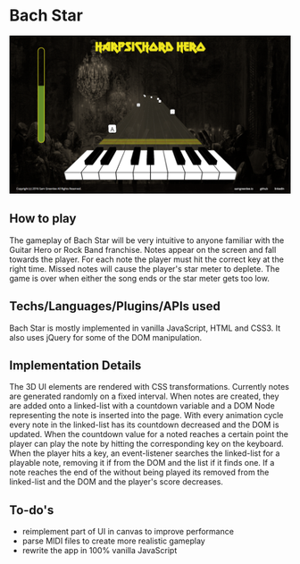 # Bach Star

![screenshot](./docs/hhero-screen.png)

## How to play

The gameplay of Bach Star will be very intuitive to anyone familiar with the Guitar Hero or Rock Band franchise. Notes appear on the screen and fall towards the player. For each note the player must hit the correct key at the right time. Missed notes will cause the player's star meter to deplete. The game is over when either the song ends or the star meter gets too low.

## Techs/Languages/Plugins/APIs used

Bach Star is mostly implemented in vanilla JavaScript, HTML and CSS3. It also uses jQuery for some of the DOM manipulation.

## Implementation Details

The 3D UI elements are rendered with CSS transformations. Currently notes are generated randomly on a fixed interval. When notes are created, they are added onto a linked-list with a countdown variable and a DOM Node representing the note is inserted into the page. With every animation cycle every note in the linked-list has its countdown decreased and the DOM is updated. When the countdown value for a noted reaches a certain point the player can play the note by hitting the corresponding key on the keyboard. When the player hits a key, an event-listener searches the linked-list for a playable note, removing it if from the DOM and the list if it finds one. If a note reaches the end of the without being played its removed from the linked-list and the DOM and the player's score decreases.

## To-do's

* reimplement part of UI in canvas to improve performance
* parse MIDI files to create more realistic gameplay
* rewrite the app in 100% vanilla JavaScript
